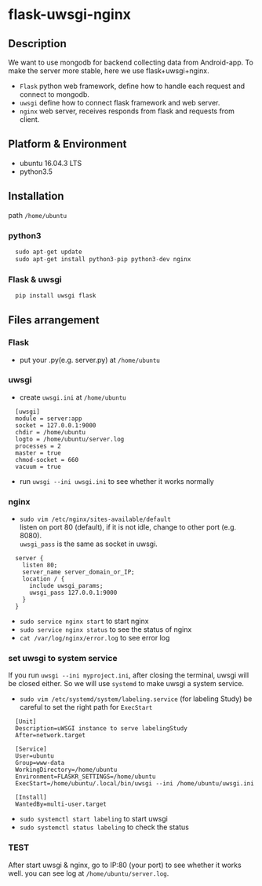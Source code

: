 # flask-uwsgi-nginx

## Description

We want to use mongodb for backend collecting data from Android-app.
To make the server more stable, here we use flask+uwsgi+nginx.

- `Flask` python web framework, define how to handle each request and connect to mongodb.
- `uwsgi` define how to connect flask framework and web server.
- `nginx` web server, receives responds from flask and requests from client.

## Platform & Environment
- ubuntu 16.04.3 LTS
- python3.5

## Installation
path `/home/ubuntu`

### python3
```python
  sudo apt-get update
  sudo apt-get install python3-pip python3-dev nginx
```
### Flask & uwsgi
```python
  pip install uwsgi flask
```

## Files arrangement
### Flask
- put your .py(e.g. server.py) at `/home/ubuntu`

### uwsgi
- create `uwsgi.ini` at `/home/ubuntu`
```
  [uwsgi]
  module = server:app
  socket = 127.0.0.1:9000
  chdir = /home/ubuntu
  logto = /home/ubuntu/server.log
  processes = 2
  master = true
  chmod-socket = 660
  vacuum = true
```
- run `uwsgi --ini uwsgi.ini` to see whether it works normally

### nginx
- `sudo vim /etc/nginx/sites-available/default`</br>
listen on port 80 (default), if it is not idle, change to other port (e.g. 8080).</br>
`uwsgi_pass` is the same as socket in uwsgi.
```
  server {
    listen 80;
    server_name server_domain_or_IP;
    location / {
      include uwsgi_params;
      uwsgi_pass 127.0.0.1:9000
    }
  }
```
- `sudo service nginx start` to start nginx
- `sudo service nginx status` to see the status of nginx
- `cat /var/log/nginx/error.log` to see error log

### set uwsgi to system service
If you run `uwsgi --ini myproject.ini`, after closing the terminal, uwsgi will be closed either.
So we will use `systemd` to make uwsgi a system service.
- `sudo vim /etc/systemd/system/labeling.service` (for labeling Study)
be careful to set the right path for `ExecStart`
```
  [Unit]
  Description=uWSGI instance to serve labelingStudy
  After=network.target

  [Service]
  User=ubuntu
  Group=www-data
  WorkingDirectory=/home/ubuntu
  Environment=FLASKR_SETTINGS=/home/ubuntu
  ExecStart=/home/ubuntu/.local/bin/uwsgi --ini /home/ubuntu/uwsgi.ini

  [Install]
  WantedBy=multi-user.target
```
- `sudo systemctl start labeling` to start uwsgi
- `sudo systemctl status labeling` to check the status

### TEST
After start uwsgi & nginx, go to IP:80 (your port) to see whether it works well.
you can see log at `/home/ubuntu/server.log`.
